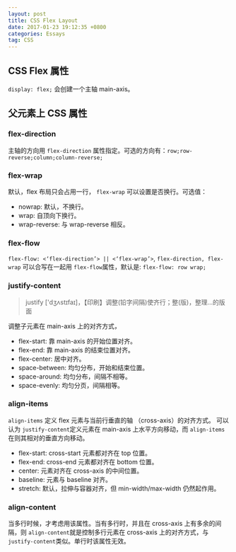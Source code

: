 ```yaml
---
layout: post
title: CSS Flex Layout
date: 2017-01-23 19:12:35 +0800
categories: Essays
tag: CSS
---
```


## CSS Flex 属性

`display: flex;` 会创建一个主轴 main-axis。

## 父元素上 CSS 属性

### flex-direction

主轴的方向用 `flex-direction` 属性指定。可选的方向有：`row;row-reverse;column;column-reverse;`

### flex-wrap

默认，flex 布局只会占用一行， `flex-wrap` 可以设置是否换行。可选值：

 - nowrap: 默认，不换行。
 - wrap: 自顶向下换行。
 - wrap-reverse: 与 wrap-reverse 相反。

### flex-flow

`flex-flow: <‘flex-direction’> || <‘flex-wrap’>`, `flex-direction, flex-wrap` 可以合写在一起用 `flex-flow`属性，默认是: `flex-flow: row wrap;`

### justify-content

> justify ['dʒʌstɪfaɪ]，【印刷】调整(铅字间隔)使齐行；整(版)，整理…的版面

调整子元素在 main-axis 上的对齐方式，

- flex-start: 靠 main-axis 的开始位置对齐。
- flex-end: 靠 main-axis 的结束位置对齐。
- flex-center: 居中对齐。
- space-between: 均匀分布，开始和结束位置。
- space-around: 均匀分布，间隔不相等。
- space-evenly: 均匀分页，间隔相等。

### align-items

`align-items` 定义 flex 元素与当前行垂直的轴 （cross-axis）的对齐方式。 可以认为 `justify-content`定义元素在  main-axis 上水平方向移动，而 `align-items`在则其相对的垂直方向移动。

- flex-start: cross-start 元素都对齐在 top 位置。
- flex-end: cross-end 元素都对齐在 bottom 位置。
- center: 元素对齐在 cross-axis 的中间位置。
- baseline: 元素与 baseline 对齐。
- stretch: 默认，拉伸与容器对齐，但 min-width/max-width 仍然起作用。

### align-content

当多行时候，才考虑用该属性。当有多行时，并且在 cross-axis 上有多余的间隔，则 `align-content`就是控制多行元素在 cross-axis 上的对齐方式，与 `justify-content`类似。单行时该属性无效。